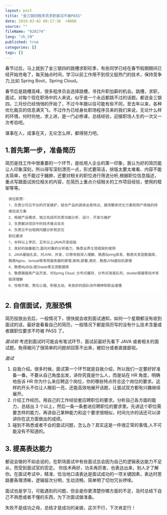 ```yaml
---
layout: post
title: "金三银四程序员求职面试不被PASS"
date: 2019-03-02 08:17:38  +0800
source: ""
fileName: "020274"
lang: "zh_CN"
published: true
categories: []
tags: []
---
```


春节过后，马上就到了金三银四的跳槽求职旺季，有些同学已经在春节假期期间已经开始充电了，每天抽点时间，学习以前工作用不到但又挺热门的技术，保持竞争力,比如 Spring Boot，Spring Cloud。

春节后是跳槽高峰，很多程序员会选择跳槽，寻找升职加薪的机会。跳槽，求职，面试，对每个现在职场中的人来说，似乎是一个永远都跳不过的话题。都说金三银四，三月份已经悄悄的开始了，不过今年跟以往可能有些不同，至去年以来，各种优化裁员的信息满天飞，不过作为已经身处职场程序员来的我们来说，无论什么样的环境，何时何地，求上进，是一门必修课，总结经验，迎接职场人生的一次又一次考验吧。

谋事在人，成事在天，无论怎么样，都得努力吧。

## 1.首先第一步，准备简历

简历是找工作中很重要的一个环节，是给用人企业的第一印象，我认为好的简历能让人印象深刻，所以得写深刻漂亮一点，形式要简洁，排版太要太难看、内容不能太简单，也不能过于臃肿，还要对相关的职位进行筛选分析,根据职位信息描述，重点写跟面试岗位相关的内容，在简历上重点介绍相关的工作项目经验，使用的框架等等。

![](2019-03-02-22-24-27.png)

## 2. 自信面试，克服恐惧

简历投放出去后，一般情况下，很快就会收到面试通知，如何一个星期都没有收到面试的话，最好是看看自己的简历，一般情况下都是简历写的没有什么技术含量或者跟职位要求不符被 PASS 了。

_面试前_
考虑到面试时可能会有笔试环节，面试前最好先看下 JAVA 或者相关的面试题，免得被问了很简单的问题却回答不出来，被扣分或者直接鄙视。

_面试_

1. 自我介绍。很多时候，面试第一个环节就是自我介绍，所以我们一定要好好准备一番。不要从自己角度出发，讲你究竟是什么人，而是站在 HR 角度，明确地告诉 HR 你为什么来应聘这个岗位，你的哪些特点符合这个岗位的要求。这样的开头不仅让人眼前一亮，还能高效地展开话题，让面试双方都有兴趣继续展开。
2. 介绍工作经历。用自己的工作经验套应聘职位的要求。分析自己各方面的能力，总结出 3 个以上，然后一条一条套进应聘职位的要求里。先讲这个职位需要怎样的能力，再讲自己某种能力和这个要求很相似，时间允许的话还可以讲讲你在这方面做出的成绩。
3. 碰到不熟悉或者不会的面试问题，怎么办？其实这是一件很正常的事情,人不可能没有不知道的。

## 3. 提高表达能力

都说会做的不如会说的，在职场面试中有些面试总会因为自己的逻辑表达能力不足从，而受到面试官的否定。
你技术再好，功夫再厉害，也表达出来，别人才了解你。在面试考试中，精准、恰当地口语表达是面试成功的一项关键因素，表达时思路要条理清晰，逻辑层次分明，生动流畅，简单明了切勿冗长啰嗦。

面试也是学习，可能遇到的问题，但会是你更清楚你哪方面的不足，及时总结下自己不熟悉或者不懂的东西，为下次面试做准备。

失败不是成功之母，总结才是成功的亲娘，这次不行，下次肯定行！
